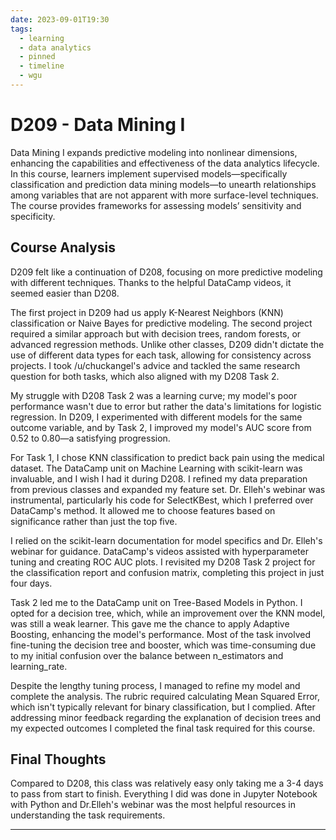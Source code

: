 ```yaml
---
date: 2023-09-01T19:30
tags:
  - learning
  - data analytics
  - pinned
  - timeline
  - wgu
---
```


# D209 - Data Mining I

Data Mining I expands predictive modeling into nonlinear dimensions, enhancing the capabilities and effectiveness of the data analytics lifecycle. 
In this course, learners implement supervised models—specifically classification and prediction data mining models—to unearth relationships among variables that are not apparent with more surface-level techniques. 
The course provides frameworks for assessing models’ sensitivity and specificity.

## Course Analysis
D209 felt like a continuation of D208, focusing on more predictive modeling with different techniques. Thanks to the helpful DataCamp videos, it seemed easier than D208.

The first project in D209 had us apply K-Nearest Neighbors (KNN) classification or Naive Bayes for predictive modeling. The second project required a similar approach but with decision trees, random forests, or advanced regression methods. Unlike other classes, D209 didn't dictate the use of different data types for each task, allowing for consistency across projects. I took /u/chuckangel's advice and tackled the same research question for both tasks, which also aligned with my D208 Task 2.

My struggle with D208 Task 2 was a learning curve; my model's poor performance wasn't due to error but rather the data's limitations for logistic regression. In D209, I experimented with different models for the same outcome variable, and by Task 2, I improved my model's AUC score from 0.52 to 0.80—a satisfying progression.

For Task 1, I chose KNN classification to predict back pain using the medical dataset. The DataCamp unit on Machine Learning with scikit-learn was invaluable, and I wish I had it during D208. I refined my data preparation from previous classes and expanded my feature set. Dr. Elleh's webinar was instrumental, particularly his code for SelectKBest, which I preferred over DataCamp's method. It allowed me to choose features based on significance rather than just the top five.

I relied on the scikit-learn documentation for model specifics and Dr. Elleh's webinar for guidance. DataCamp's videos assisted with hyperparameter tuning and creating ROC AUC plots. I revisited my D208 Task 2 project for the classification report and confusion matrix, completing this project in just four days.

Task 2 led me to the DataCamp unit on Tree-Based Models in Python. I opted for a decision tree, which, while an improvement over the KNN model, was still a weak learner. This gave me the chance to apply Adaptive Boosting, enhancing the model's performance. Most of the task involved fine-tuning the decision tree and booster, which was time-consuming due to my initial confusion over the balance between n_estimators and learning_rate.

Despite the lengthy tuning process, I managed to refine my model and complete the analysis. The rubric required calculating Mean Squared Error, which isn't typically relevant for binary classification, but I complied. After addressing minor feedback regarding the explanation of decision trees and my expected outcomes I completed the final task required for this course.


## Final Thoughts
Compared to D208, this class was relatively easy only taking me a 3-4 days to pass from start to finish. Everything I did was done in Jupyter Notebook with Python and Dr.Elleh's webinar was the most helpful resources in understanding the task requirements.

<hr />
